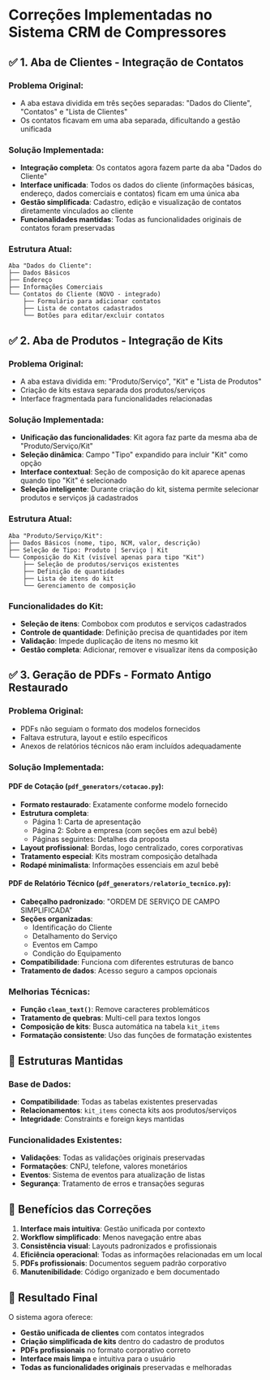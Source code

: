 # Correções Implementadas no Sistema CRM de Compressores

## ✅ 1. Aba de Clientes - Integração de Contatos

### Problema Original:
- A aba estava dividida em três seções separadas: "Dados do Cliente", "Contatos" e "Lista de Clientes"
- Os contatos ficavam em uma aba separada, dificultando a gestão unificada

### Solução Implementada:
- **Integração completa**: Os contatos agora fazem parte da aba "Dados do Cliente"
- **Interface unificada**: Todos os dados do cliente (informações básicas, endereço, dados comerciais e contatos) ficam em uma única aba
- **Gestão simplificada**: Cadastro, edição e visualização de contatos diretamente vinculados ao cliente
- **Funcionalidades mantidas**: Todas as funcionalidades originais de contatos foram preservadas

### Estrutura Atual:
```
Aba "Dados do Cliente":
├── Dados Básicos
├── Endereço  
├── Informações Comerciais
└── Contatos do Cliente (NOVO - integrado)
    ├── Formulário para adicionar contatos
    ├── Lista de contatos cadastrados
    └── Botões para editar/excluir contatos
```

## ✅ 2. Aba de Produtos - Integração de Kits

### Problema Original:
- A aba estava dividida em: "Produto/Serviço", "Kit" e "Lista de Produtos"
- Criação de kits estava separada dos produtos/serviços
- Interface fragmentada para funcionalidades relacionadas

### Solução Implementada:
- **Unificação das funcionalidades**: Kit agora faz parte da mesma aba de "Produto/Serviço/Kit"
- **Seleção dinâmica**: Campo "Tipo" expandido para incluir "Kit" como opção
- **Interface contextual**: Seção de composição do kit aparece apenas quando tipo "Kit" é selecionado
- **Seleção inteligente**: Durante criação do kit, sistema permite selecionar produtos e serviços já cadastrados

### Estrutura Atual:
```
Aba "Produto/Serviço/Kit":
├── Dados Básicos (nome, tipo, NCM, valor, descrição)
├── Seleção de Tipo: Produto | Serviço | Kit
└── Composição do Kit (visível apenas para tipo "Kit")
    ├── Seleção de produtos/serviços existentes
    ├── Definição de quantidades
    ├── Lista de itens do kit
    └── Gerenciamento de composição
```

### Funcionalidades do Kit:
- **Seleção de itens**: Combobox com produtos e serviços cadastrados
- **Controle de quantidade**: Definição precisa de quantidades por item
- **Validação**: Impede duplicação de itens no mesmo kit
- **Gestão completa**: Adicionar, remover e visualizar itens da composição

## ✅ 3. Geração de PDFs - Formato Antigo Restaurado

### Problema Original:
- PDFs não seguiam o formato dos modelos fornecidos
- Faltava estrutura, layout e estilo específicos
- Anexos de relatórios técnicos não eram incluídos adequadamente

### Solução Implementada:

#### PDF de Cotação (`pdf_generators/cotacao.py`):
- **Formato restaurado**: Exatamente conforme modelo fornecido
- **Estrutura completa**:
  - Página 1: Carta de apresentação
  - Página 2: Sobre a empresa (com seções em azul bebê)
  - Páginas seguintes: Detalhes da proposta
- **Layout profissional**: Bordas, logo centralizado, cores corporativas
- **Tratamento especial**: Kits mostram composição detalhada
- **Rodapé minimalista**: Informações essenciais em azul bebê

#### PDF de Relatório Técnico (`pdf_generators/relatorio_tecnico.py`):
- **Cabeçalho padronizado**: "ORDEM DE SERVIÇO DE CAMPO SIMPLIFICADA"
- **Seções organizadas**:
  - Identificação do Cliente
  - Detalhamento do Serviço  
  - Eventos em Campo
  - Condição do Equipamento
- **Compatibilidade**: Funciona com diferentes estruturas de banco
- **Tratamento de dados**: Acesso seguro a campos opcionais

### Melhorias Técnicas:
- **Função `clean_text()`**: Remove caracteres problemáticos
- **Tratamento de quebras**: Multi-cell para textos longos
- **Composição de kits**: Busca automática na tabela `kit_items`
- **Formatação consistente**: Uso das funções de formatação existentes

## 🔧 Estruturas Mantidas

### Base de Dados:
- **Compatibilidade**: Todas as tabelas existentes preservadas
- **Relacionamentos**: `kit_items` conecta kits aos produtos/serviços
- **Integridade**: Constraints e foreign keys mantidas

### Funcionalidades Existentes:
- **Validações**: Todas as validações originais preservadas
- **Formatações**: CNPJ, telefone, valores monetários
- **Eventos**: Sistema de eventos para atualização de listas
- **Segurança**: Tratamento de erros e transações seguras

## 📝 Benefícios das Correções

1. **Interface mais intuitiva**: Gestão unificada por contexto
2. **Workflow simplificado**: Menos navegação entre abas
3. **Consistência visual**: Layouts padronizados e profissionais
4. **Eficiência operacional**: Todas as informações relacionadas em um local
5. **PDFs profissionais**: Documentos seguem padrão corporativo
6. **Manutenibilidade**: Código organizado e bem documentado

## 🎯 Resultado Final

O sistema agora oferece:
- **Gestão unificada de clientes** com contatos integrados
- **Criação simplificada de kits** dentro do cadastro de produtos
- **PDFs profissionais** no formato corporativo correto
- **Interface mais limpa** e intuitiva para o usuário
- **Todas as funcionalidades originais** preservadas e melhoradas